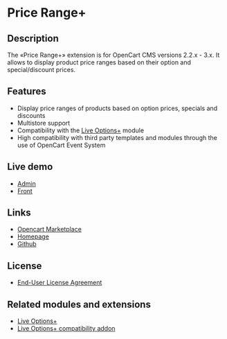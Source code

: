 # Price Range+

## Description
The «Price Range+» extension is for OpenCart CMS versions 2.2.x - 3.x. It allows to display product price ranges based on their option and special/discount prices.

## Features
* Display price ranges of products based on option prices, specials and discounts
* Multistore support
* Compatibility with the [Live Options+](https://git.io/JfjUj) module
* High compatibility with third party templates and modules through the use of OpenCart Event System

## Live demo
* [Admin](http://ocmod.freevar.com/oc3020/b/admin/index.php?route=extension/module/price_range)
* [Front](http://ocmod.freevar.com/oc3020/b)

## Links
* [Opencart Marketplace](https://www.opencart.com/index.php?route=marketplace/extension/info&extension_id=38331)
* [Homepage](https://underr.space/en/notes/projects/project-0020.html)
* [Github](https://git.io/Jf9GD)

## License
* [End-User License Agreement](https://git.io/Jf9Gb)

## Related modules and extensions
* [Live Options+](https://git.io/JfjUj)
* [Live Options+ compatibility addon](https://git.io/JJv5J)
